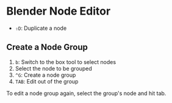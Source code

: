 # Blender Node Editor

- `⇧D`: Duplicate a node

## Create a Node Group

1. `b`: Switch to the box tool to select nodes
2. Select the node to be grouped
3. `^G`: Create a node group
4. `TAB`: Edit out of the group

To edit a node group again, select the group's node and hit tab.
